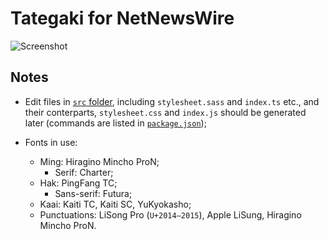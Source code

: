 # Tategaki for NetNewsWire

![Screenshot](https://nnwtheme.chunghwa.asia/assets/screenshot.png)

## Notes

- Edit files in [`src` folder](https://github.com/toto-minai/Tategaki-NetNewsWire/tree/main/src), including `stylesheet.sass` and `index.ts` etc., 
and their conterparts, `stylesheet.css` and `index.js` should be generated later
(commands are listed in [`package.json`](https://github.com/toto-minai/Tategaki-NetNewsWire/blob/main/package.json));

- Fonts in use:
    - Ming: Hiragino Mincho ProN;
        - Serif: Charter;
    - Hak: PingFang TC;
        - Sans-serif: Futura;
    - Kaai: Kaiti TC, Kaiti SC, YuKyokasho;
    - Punctuations: LiSong Pro (`U+2014–2015`), Apple LiSung, Hiragino Mincho ProN.
